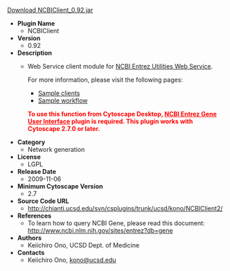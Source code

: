 <a href="NCBIClient_0.92.jar">Download NCBIClient_0.92.jar</a>

* __Plugin Name__
  * NCBIClient
* __Version__
  * 0.92
* __Description__
  * <p>Web Service client module for <a href="http://www.ncbi.nlm.nih.gov/entrez/query/static/esoap_help.html">NCBI Entrez Utilities Web Service</a>.</p><p>For more information, please visit the following pages:</p><ul><li><a href="http://www.cytoscape.org/cgi-bin/moin.cgi/SampleWebServiceClients">Sample clients</a></li><li><a href="http://www.cytoscape.org/cgi-bin/moin.cgi/WebServiceWorkflow">Sample workflow</a></li></ul><p><strong><font color="red">To use this function from Cytoscape Desktop, <u>NCBI Entrez Gene User Interface</u> plugin is required.  This plugin works with Cytoscape 2.7.0 or later.</font></strong>
* __Category__
  * Network generation
* __License__
  * LGPL
* __Release Date__
  * 2009-11-06
* __Minimum Cytoscape Version__
  * 2.7
* __Source Code URL__
  * http://chianti.ucsd.edu/svn/csplugins/trunk/ucsd/kono/NCBIClient2/
* __References__
  * To learn how to query NCBI Gene, please read this document: http://www.ncbi.nlm.nih.gov/sites/entrez?db=gene
* __Authors__
  * Keiichiro Ono, UCSD Dept. of Medicine
* __Contacts__
  * Keiichiro Ono, kono@ucsd.edu
